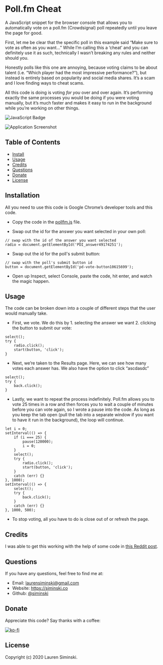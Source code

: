 # Poll.fm Cheat
A JavaScript snippet for the browser console that allows you to automatically vote on a poll.fm (Crowdsignal) poll repeatedly until you leave the page for good.

First, let me be clear that the specific poll in this example said “Make sure to vote as often as you want…” While I’m calling this a ‘cheat’ and you can definitely use it as such, technically I wasn’t breaking any rules and neither should you.

Honestly polls like this one are annoying, because voting claims to be about talent (i.e. “Which player had the most impressive performance?”), but instead is entirely based on popularity and social media shares. It’s a scam and I love finding ways to cheat scams.

All this code is doing is voting *for you* over and over again. It’s performing exactly the same processes you would be doing if you were voting manually, but it’s much faster and makes it easy to run in the background while you’re working on other things.

![JavaScript Badge](https://img.shields.io/badge/-JavaScript-539436)  

![Application Screenshot](img/full.gif)


## Table of Contents 
* [Install](#installation)
* [Usage](#usage)    
* [Credits](#credits) 
* [Questions](#questions) 
* [Donate](#donate)
* [License](#license) 


## Installation
All you need to use this code is Google Chrome’s developer tools and this code. 

* Copy the code in the [pollfm.js](pollfm.js) file.

* Swap out the id for the answer you want selected in your own poll:

```
// swap with the id of the answer you want selected
radio = document.getElementById('PDI_answer49174251');
```

* Swap out the id for the poll's submit button:

```
// swap with the poll's submit button id
button = document.getElementById('pd-vote-button10615699');
```

* Open up Inspect, select Console, paste the code, hit enter, and watch the magic happen.


## Usage 
The code can be broken down into a couple of different steps that the user would manually take.

* First, we vote. We do this by 1. selecting the answer we want 2. clicking the button to submit our vote:

```
select();
try {
    radio.click();
    start(button, 'click');
}
```

* Next, we’re taken to the Results page. Here, we can see how many votes each answer has. We also have the option to click “ascdasdc”

```
select();
try {
    back.click();
}
```

* Lastly, we want to repeat the process indefinitely. Poll.fm allows you to vote 25 times in a row and then forces you to wait a couple of minutes before you can vote again, so I wrote a pause into the code. As long as you keep the tab open (pull the tab into a separate window if you want to have it run in the background), the loop will continue.

```
let i = 0;
setInterval(() => {
    if (i === 25) {
        pause(120000);
        i = 0;
    }
    select();
    try {
        radio.click();
        start(button, 'click');
    }
    catch (err) {}
}, 1000);
setInterval(() => {
    select();
    try {
        back.click();
    }
    catch (err) {}
}, 1000, 500);
```

* To stop voting, all you have to do is close out of or refresh the page. 


## Credits
I was able to get this working with the help of some code in [this Reddit post](https://www.reddit.com/r/HelloInternet/comments/6p74ii/all_best_voting_bots/).


## Questions
If you have any questions, feel free to find me at:
* Email: laurensiminski@gmail.com
* Website: https://siminski.co
* Github: [@siminski](https://github.com/siminski)


## Donate
Appreciate this code? Say thanks with a coffee:

[![ko-fi](https://www.ko-fi.com/img/githubbutton_sm.svg)](https://ko-fi.com/W7W21YVJJ)


## License
Copyright (c) 2020 Lauren Siminski.
